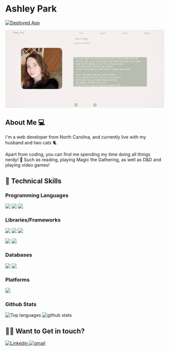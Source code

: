 # Ashley Park
<a href="https://apark8496.github.io/apark-portfolio/">![Deployed App](https://img.shields.io/badge/My%20Portfolio-teal.svg?style=for-the-badge)</a>

![Portfolio](https://github.com/apark8496/apark-portfolio/blob/0dc8fe8e1e8459c7571e14e128930c1a7059b634/public/assets/About.png)
## About Me 💻

I'm a web developer from North Carolina, and currently live with my husband and two cats 🐈.

Apart from coding, you can find me spending my time doing all things nerdy! 📜 Such as reading, playing Magic the Gathering, as well as D&D and playing video games!

## 🔧 Technical Skills

### Programming Languages

![](https://img.shields.io/badge/HTML5-E34F26?style=for-the-badge&logo=html5&logoColor=white)
![](https://img.shields.io/badge/CSS3-1572B6?style=for-the-badge&logo=css3&logoColor=white)
![](https://img.shields.io/badge/JavaScript-F7DF1E?style=for-the-badge&logo=javascript&logoColor=black)

### Libraries/Frameworks

![](https://img.shields.io/badge/Node.js-43853D?style=for-the-badge&logo=node.js&logoColor=white)
![](https://img.shields.io/badge/Express.js-404D59?style=for-the-badge)
![](https://img.shields.io/badge/React-20232A?style=for-the-badge&logo=react&logoColor=61DAFB)

![](https://img.shields.io/badge/Bootstrap-563D7C?style=for-the-badge&logo=bootstrap&logoColor=white)
![](https://img.shields.io/badge/jQuery-0769AD?style=for-the-badge&logo=jquery&logoColor=white)

### Databases

![](https://img.shields.io/badge/MongoDB-4EA94B?style=for-the-badge&logo=mongodb&logoColor=white)
![](https://img.shields.io/badge/MySQL-00000F?style=for-the-badge&logo=mysql&logoColor=white)

### Platforms

![](https://img.shields.io/badge/Heroku-430098?style=for-the-badge&logo=heroku&logoColor=white)


### Github Stats
![Top languages](https://github-readme-stats.vercel.app/api/top-langs/?username=apark8496) ![github stats](https://github-readme-stats.vercel.app/api?username=apark8496)

## 🤝🏻 Want to Get in touch?

<a href="https://www.linkedin.com/in/apark8496/" target="_blank" rel="noopener noreferrer">
  <img
    alt="Linkedin"
    src="https://img.shields.io/badge/linkedin-0077B5?logo=linkedin&logoColor=white&style=for-the-badge"
  />
</a>

<a href = "mailto: apark8496@gmail.com"> 
  <img
        alt="gmail"
       src="https://img.shields.io/badge/Gmail-D14836?style=for-the-badge&logo=gmail&logoColor=white" 
       />
</a>

